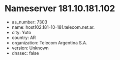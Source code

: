 # Nameserver 181.10.181.102

* as_number: 7303
* name: host102.181-10-181.telecom.net.ar.
* city: Yuto
* country: AR
* organization: Telecom Argentina S.A.
* version: Unknown
* dnssec: false
